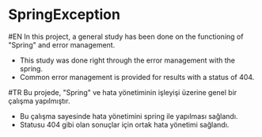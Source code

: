 # SpringException
#EN
In this project, a general study has been done on the functioning of "Spring" and error management.

 *  This study was done right through the error management with the spring.
 *  Common error management is provided for results with a status of 404.

#TR
Bu projede, "Spring" ve hata yönetiminin işleyişi üzerine genel bir çalışma yapılmıştır.

*  Bu çalışma sayesinde hata yönetimini spring ile yapılması sağlandı.
*  Statusu 404 gibi olan sonuçlar için ortak hata yönetimi sağlandı.
